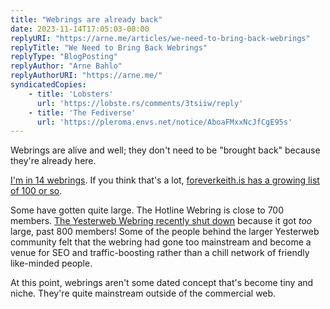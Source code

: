 ```yaml
---
title: "Webrings are already back"
date: 2023-11-14T17:05:03-08:00
replyURI: "https://arne.me/articles/we-need-to-bring-back-webrings"
replyTitle: "We Need to Bring Back Webrings"
replyType: "BlogPosting"
replyAuthor: "Arne Bahlo"
replyAuthorURI: "https://arne.me/"
syndicatedCopies:
    - title: 'Lobsters'
      url: 'https://lobste.rs/comments/3tsiiw/reply'
    - title: 'The Fediverse'
      url: 'https://pleroma.envs.net/notice/AboaFMxxNcJfCgE95s'
---
```


Webrings are alive and well; they don't need to be "brought back" because they're already here.

[I'm in 14 webrings](https://seirdy.one/#webrings). If you think that's a lot, [foreverkeith.is has a growing list of 100 or so](https://foreverliketh.is/).

Some have gotten quite large. The Hotline Webring is close to 700 members. [The Yesterweb Webring recently shut down](https://yesterweb.org/webring/) because it got *too* large, past 800 members! Some of the people behind the larger Yesterweb community felt that the webring had gone too mainstream and become a venue for SEO and traffic-boosting rather than a chill network of friendly like-minded people.

At this point, webrings aren't some dated concept that's become tiny and niche. They're quite mainstream outside of the commercial web.

